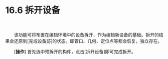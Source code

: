 # 16.6 拆开设备
<br/>

&emsp;&emsp;该功能可将布置在编辑环境中的设备拆开，作为编辑新设备的基础。拆开的结果会还原到\[完成设备\]前的状态。即管口、几何、定位点等都会恢复，独立存在。

&emsp;&emsp;\[**操作**\] 首先选中预拆开的构件，点击\[拆开设备\]即可完成拆开。